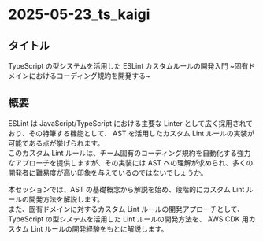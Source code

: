 # 2025-05-23_ts_kaigi

## タイトル

TypeScript の型システムを活用した ESLint カスタムルールの開発入門 ~固有ドメインにおけるコーディング規約を開発する~

## 概要

ESLint は JavaScript/TypeScript における主要な Linter として広く採用されており、その特筆する機能として、 AST を活用したカスタム Lint ルールの実装が可能である点が挙げられます。  
このカスタム Lint ルールは、チーム固有のコーディング規約を自動化する強力なアプローチを提供しますが、その実装には AST への理解が求められ、多くの開発者に難易度が高い印象を与えているのではないでしょうか。

本セッションでは、AST の基礎概念から解説を始め、段階的にカスタム Lint ルールの開発方法を解説します。  
また、固有ドメインに対するカスタム Lint ルールの開発アプローチとして、 TypeScript の型システムを活用した Lint ルールの開発方法を、 AWS CDK 用カスタム Lint ルールの開発経験をもとに解説します。
